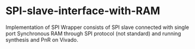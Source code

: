 # SPI-slave-interface-with-RAM
Implementation of SPI Wrapper consists of SPI slave connected with single port Synchronous RAM through SPI protocol (not standard)
and running synthesis and PnR on Vivado.